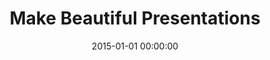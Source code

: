 ---
title: Make Beautiful Presentations
desc: I hate video games. Here are my favorites from this past year. by Kyle Russell – Writer at TechCrunch
titre_fichier_data: collection_banane
date: 2015-01-01 00:00:00
image: list_view_banner_collection-hero-selfie-dog.jpg
bgimgheader: true
---